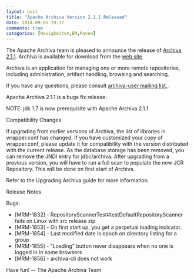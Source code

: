 ```yaml
---
layout: post
title: "Apache Archiva Version 2.1.1 Released"
date: 2014-09-05 19:37
comments: true
categories: [Neuigkeiten,BM,Maven]
---
```

The Apache Archiva team is pleased to announce the release of 
[Archiva 2.1.1](http://archiva.apache.org/).
Archiva is available for download from the 
[web site](http://archiva.apache.org/).

Archiva is an application for managing one or more remote
repositories, including administration, artifact handling, browsing
and searching.

If you have any questions, please consult 
[archiva-user mailing list.](http://archiva.apache.org/mail-lists.html).
 
Apache Archiva 2.1.1 is a bugs fix release:

NOTE: jdk 1.7 is now prerequisite with Apache Archiva 2.1.1

Compatibility Changes

If upgrading from earlier versions of Archiva, the list of libraries
in wrapper.conf has changed. If you have customized your copy of
wrapper.conf, please update it for compatibility with the version
distributed with the current release.
As the database storage has been removed, you can remove the JNDI
entry for jdbc/archiva. After upgrading from a previous version, you
will have to run a full scan to populate the new JCR Repository. This
will be done on first start of Archiva.

Refer to the Upgrading Archiva guide for more information.

Release Notes

Bugs:

 * [MRM-1832] - RepositoryScannerTest#testDefaultRepositoryScanner fails on Linux with src release zip
 * [MRM-1853] - On first start up, you get a perpetual loading indicator.
 * [MRM-1854] - Last modified date is epoch on directory listing for a group
 * [MRM-1855] - "Loading" button never disappears when no one is logged in in some browsers
 * [MRM-1856] - archiva-cli does not work

Have fun!
-- The Apache Archiva Team

